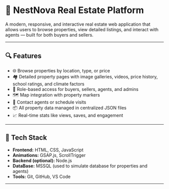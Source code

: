 # 🏡 NestNova Real Estate Platform

A modern, responsive, and interactive real estate web application that allows users to browse properties, view detailed listings, and interact with agents — built for both buyers and sellers.

---

## 🔍 Features

- 🌐 Browse properties by location, type, or price
- 🏘️ Detailed property pages with image galleries, videos, price history, school ratings, and climate factors
- 👥 Role-based access for buyers, sellers, agents, and admins
- 🗺️ Map integration with property markers
- 💬 Contact agents or schedule visits
- 📦 All property data managed in centralized JSON files
- 📈 Real-time stats like views, saves, and engagement

---

## 🚀 Tech Stack

- **Frontend:** HTML, CSS, JavaScript
- **Animations:** GSAP.js, ScrollTrigger
- **Backend (optional):** Node.js
- **DataBase:** MSSQL (used to simulate database for properties and agents)
- **Tools:** Git, GitHub, VS Code

---


